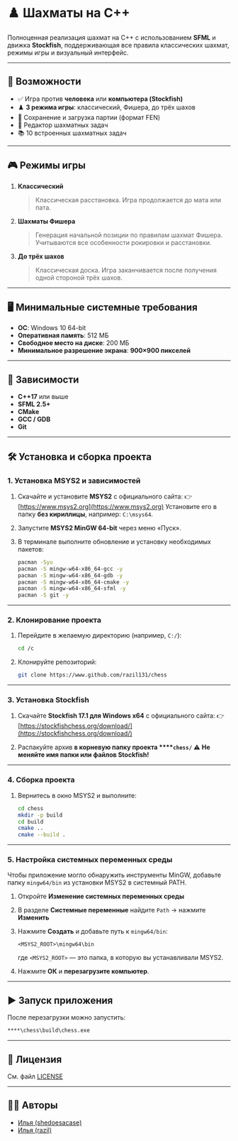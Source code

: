 # ♟️ Шахматы на C++

Полноценная реализация шахмат на C++ с использованием **SFML** и движка **Stockfish**, поддерживающая все правила классических шахмат, режимы игры и визуальный интерфейс.

---

## 🚀 Возможности

* ✅ Игра против **человека** или **компьютера (Stockfish)**
* ♟️ **3 режима игры**: классический, Фишера, до трёх шахов
* 💾 Сохранение и загрузка партии (формат FEN)
* 🔧 Редактор шахматных задач
* 📚 10 встроенных шахматных задач

---

## 🎮 Режимы игры

1. **Классический**

   > Классическая расстановка. Игра продолжается до мата или пата.

2. **Шахматы Фишера**

   > Генерация начальной позиции по правилам шахмат Фишера. Учитываются все особенности рокировки и расстановки.

3. **До трёх шахов**

   > Классическая доска. Игра заканчивается после получения одной стороной трёх шахов.

---

## 🖥️ Минимальные системные требования

* **ОС**: Windows 10 64-bit
* **Оперативная память**: 512 МБ
* **Свободное место на диске**: 200 МБ
* **Минимальное разрешение экрана**: **900×900 пикселей**

---

## 🔧 Зависимости

* **C++17** или выше
* **SFML 2.5+**
* **CMake**
* **GCC / GDB**
* **Git**

---

## 🛠 Установка и сборка проекта

### 1. Установка MSYS2 и зависимостей

1. Скачайте и установите **MSYS2** с официального сайта:
   👉 [https://www.msys2.org](https://www.msys2.org)
   Установите его в папку **без кириллицы**, например: `C:\msys64`.

2. Запустите **MSYS2 MinGW 64-bit** через меню «Пуск».

3. В терминале выполните обновление и установку необходимых пакетов:

   ```bash
   pacman -Syu
   pacman -S mingw-w64-x86_64-gcc -y
   pacman -S mingw-w64-x86_64-gdb -y
   pacman -S mingw-w64-x86_64-cmake -y
   pacman -S mingw-w64-x86_64-sfml -y
   pacman -S git -y
   ```

---

### 2. Клонирование проекта

1. Перейдите в желаемую директорию (например, `C:/`):

   ```bash
   cd /c
   ```

2. Клонируйте репозиторий:

   ```bash
   git clone https://www.github.com/razil131/chess
   ```

---

### 3. Установка Stockfish

1. Скачайте **Stockfish 17.1 для Windows x64** с официального сайта:
   👉 [https://stockfishchess.org/download/](https://stockfishchess.org/download/)

2. Распакуйте архив **в корневую папку проекта \*\*\*\*`chess/`**
   ⚠️ **Не меняйте имя папки или файлов Stockfish!**

---

### 4. Сборка проекта

1. Вернитесь в окно MSYS2 и выполните:

   ```bash
   cd chess
   mkdir -p build
   cd build
   cmake ..
   cmake --build .
   ```

---

### 5. Настройка системных переменных среды

Чтобы приложение могло обнаружить инструменты MinGW, добавьте папку `mingw64/bin` из установки MSYS2 в системный PATH.

1. Откройте **Изменение системных переменных среды**
2. В разделе **Системные переменные** найдите `Path` → нажмите **Изменить**
3. Нажмите **Создать** и добавьте путь к `mingw64/bin`:

   ```
   <MSYS2_ROOT>\mingw64\bin
   ```

   где `<MSYS2_ROOT>` — это папка, в которую вы устанавливали MSYS2.
4. Нажмите **ОК** и **перезагрузите компьютер**.

---

## ▶️ Запуск приложения

После перезагрузки можно запустить:

```bash
****\chess\build\chess.exe
```

---

## 📄 Лицензия

См. файл [LICENSE](./LICENSE)

---

## 🙋‍♂️ Авторы

* [Илья (shedoesacase)](https://t.me/xxtsmx)
* [Илья (razil)](https://t.me/razil131)
